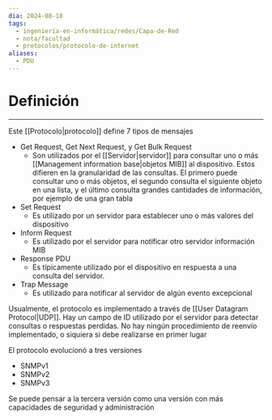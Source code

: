 ```yaml
---
dia: 2024-08-18
tags:
  - ingeniería-en-informática/redes/Capa-de-Red
  - nota/facultad
  - protocolos/protocolo-de-internet
aliases:
  - PDU
---
```

# Definición
---
Este [[Protocolo|protocolo]] define $7$ tipos de mensajes

* Get Request, Get Next Request, y Get Bulk Request
    * Son utilizados por el [[Servidor|servidor]] para consultar uno o más [[Management information base|objetos MIB]] al dispositivo. Estos difieren en la granularidad de las consultas. El primero puede consultar uno o más objetos, el segundo consulta el siguiente objeto en una lista, y el último consulta grandes cantidades de información, por ejemplo de una gran tabla
* Set Request
    * Es utilizado por un servidor para establecer uno o más valores del dispositivo
* Inform Request
     * Es utilizado por el servidor para notificar otro servidor información MIB
* Response PDU
    * Es típicamente utilizado por el dispositivo en respuesta a una consulta del servidor.
* Trap Message
    * Es utilizado para notificar al servidor de algún evento excepcional

Usualmente, el protocolo es implementado a través de [[User Datagram Protocol|UDP]]. Hay un campo de ID utilizado por el servidor para detectar consultas o respuestas perdidas. No hay ningún procedimiento de reenvío implementado, o siquiera si debe realizarse en primer lugar

El protocolo evolucionó a tres versiones
 * SNMPv1
 * SNMPv2
 * SNMPv3
 
 Se puede pensar a la tercera versión como una versión con más capacidades de seguridad y administración
